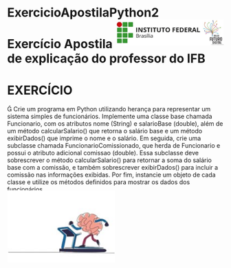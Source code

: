# ExercicioApostilaPython2

<img align="right" width="250px" style="margin-top:-20px" src="https://github.com/MeirejaneChaves605/ExerciciosAulaPythonIFB/blob/main/imagem/Imagem1.jpg?raw=true.png">

# Exercício Apostila de explicação do professor do IFB

# EXERCÍCIO

 Crie um programa em Python utilizando herança para
representar um sistema simples de funcionários. Implemente
uma classe base chamada Funcionario, com os atributos nome
(String) e salarioBase (double), além de um método
calcularSalario() que retorna o salário base e um método
exibirDados() que imprime o nome e o salário. Em seguida, crie
uma subclasse chamada FuncionarioComissionado, que herda
de Funcionario e possui o atributo adicional comissao (double).
Essa subclasse deve sobrescrever o método calcularSalario()
para retornar a soma do salário base com a comissão, e
também sobrescrever exibirDados() para incluir a comissão nas
informações exibidas. Por fim, instancie um objeto de cada
classe e utilize os métodos definidos para mostrar os dados dos
funcionários.

<img align="center" width="250px" style="margin-top:-20px" src="https://github.com/MeirejaneChaves605/ExercicioApostilaPython1/blob/main/Imagem/Imagem1.jpg?raw=true.png">

